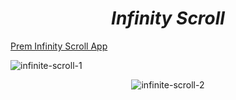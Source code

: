 <h1 align=center> <b><i>Infinity Scroll</i></b></h1>

[Prem Infinity Scroll App](https://prem-infinity-scroll-app.onrender.com)

![infinite-scroll-1](https://github.com/EaglePremNetwork/infinity-scroll/assets/110186659/327c3f67-c35f-49a9-a049-cc6f919f2a47)

<div align=center>
  
  ![infinite-scroll-2](https://github.com/EaglePremNetwork/infinity-scroll/assets/110186659/0d0f7562-2a46-4de9-90b8-819ef11e3d0b)
</div>
